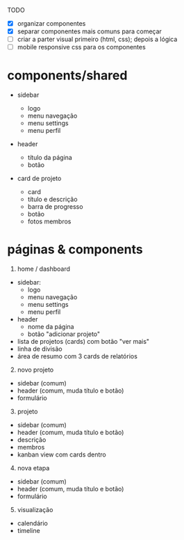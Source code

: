 TODO

- [x] organizar componentes
- [x] separar componentes mais comuns para começar
- [ ] criar a parter visual primeiro (html, css); depois a lógica
- [ ] mobile responsive css para os componentes

# components/shared

- sidebar
  - logo
  - menu navegação
  - menu settings
  - menu perfil

- header
  - título da página
  - botão 

- card de projeto
  - card
  - título e descrição
  - barra de progresso
  - botão 
  - fotos membros

# páginas & components

1. home / dashboard
- sidebar:
  - logo
  - menu navegação
  - menu settings
  - menu perfil
- header
  - nome da página
  - botão "adicionar projeto"
- lista de projetos (cards) com botão "ver mais"
- linha de divisão
- área de resumo com 3 cards de relatórios

2. novo projeto
- sidebar (comum)
- header (comum, muda título e botão)
- formulário

3. projeto
- sidebar (comum)
- header (comum, muda título e botão)
- descrição
- membros
- kanban view com cards dentro

4. nova etapa
- sidebar (comum)
- header (comum, muda título e botão)
- formulário

5. visualização
- calendário
- timeline



